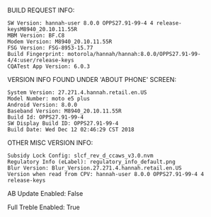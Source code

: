 BUILD REQUEST INFO:

    SW Version: hannah-user 8.0.0 OPPS27.91-99-4 4 release-keysM8940_20.10.11.55R
    MBM Version: BF.C8
    Modem Version: M8940_20.10.11.55R
    FSG Version: FSG-8953-15.77
    Build Fingerprint: motorola/hannah/hannah:8.0.0/OPPS27.91-99-4/4:user/release-keys
    CQATest App Version: 6.0.3

VERSION INFO FOUND UNDER 'ABOUT PHONE' SCREEN:

    System Version: 27.271.4.hannah.retail.en.US
    Model Number: moto e5 plus
    Android Version: 8.0.0
    Baseband Version: M8940_20.10.11.55R
    Build Id: OPPS27.91-99-4
    SW Display Build ID: OPPS27.91-99-4
    Build Date: Wed Dec 12 02:46:29 CST 2018

OTHER MISC VERSION INFO:

    Subsidy Lock Config: slcf_rev_d_ccaws_v3.0.nvm
    Regulatory Info (eLabel): regulatory_info_default.png
    Blur Version: Blur_Version.27.271.4.hannah.retail.en.US
    Version when read from CPV: hannah-user 8.0.0 OPPS27.91-99-4 4 release-keys

AB Update Enabled: False
   
Full Treble Enabled: True
